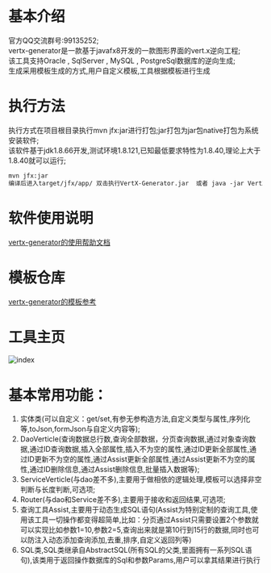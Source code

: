 # 基本介绍
官方QQ交流群号:99135252;<br/>
vertx-generator是一款基于javafx8开发的一款图形界面的vert.x逆向工程;<br/>
该工具支持Oracle , SqlServer , MySQL , PostgreSql数据库的逆向生成;<br/>
生成采用模板生成的方式,用户自定义模板,工具根据模板进行生成<br/>

# 执行方法
执行方式在项目根目录执行mvn jfx:jar进行打包;jar打包为jar包native打包为系统安装软件;<br/>
该软件基于jdk1.8.66开发,测试环境1.8.121,已知最低要求特性为1.8.40,理论上大于1.8.40就可以运行;<br/>
```html
mvn jfx:jar
编译后进入target/jfx/app/ 双击执行VertX-Generator.jar  或者 java -jar VertX-Generator.jar
```

# 软件使用说明
[vertx-generator的使用帮助文档](https://github.com/shenzhenMirren/vertx-generator-doc/)<br/>

# 模板仓库
[vertx-generator的模板参考](https://github.com/shenzhenMirren/vertx-generator-template)<br/>

# 工具主页<br/>
![index](https://raw.githubusercontent.com/shenzhenMirren/vertx-generator-doc/master/resource/images/index.png)

# 基本常用功能：<br/>
<ol>
<li>实体类(可以自定义：get/set,有参无参构造方法,自定义类型与属性,序列化等,toJson,formJson与自定义内容等);</li>
<li>DaoVerticle(查询数据总行数,查询全部数据，分页查询数据,通过对象查询数据,通过ID查询数据,插入全部属性,插入不为空的属性,通过ID更新全部属性,通过ID更新不为空的属性,通过Assist更新全部属性,通过Assist更新不为空的属性,通过ID删除信息,通过Assist删除信息,批量插入数据等);</li>
<li>ServiceVerticle(与dao差不多),主要用于做相依的逻辑处理,模板可以选择非空判断与长度判断,可选项;</li>
<li>Router(与dao和Service差不多),主要用于接收和返回结果,可选项;</li>
<li>查询工具Assist,主要用于动态生成SQL语句(Assist为特别定制的查询工具,使用该工具一切操作都变得超简单,比如：分页通过Assist只需要设置2个参数就可以实现比如参数1=10,参数2=5,查询出来就是第10行到15行的数据,同时也可以防注入动态添加查询添加,去重,排序,自定义返回列等)</li>
<li>
SQL类,SQL类继承自AbstractSQL(所有SQL的父类,里面拥有一系列SQL语句),该类用于返回操作数据库的Sql和参数Params,用户可以拿其结果进行执行
</li>
</ol>

  



